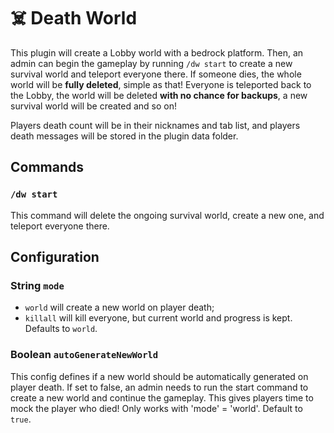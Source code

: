 # ☠️ Death World

This plugin will create a Lobby world with a bedrock platform. Then, an admin can begin the gameplay by running `/dw start` to create a new survival world and teleport everyone there. If someone dies, the whole world will be **fully deleted**, simple as that! Everyone is teleported back to the Lobby, the world will be deleted **with no chance for backups**, a new survival world will be created and so on!

Players death count will be in their nicknames and tab list, and players death messages will be stored in the plugin data folder.

## Commands

### `/dw start`
This command will delete the ongoing survival world, create a new one, and teleport everyone there.

## Configuration

### String `mode`

- `world` will create a new world on player death;
- `killall` will kill everyone, but current world and progress is kept.
Defaults to `world`.

### Boolean `autoGenerateNewWorld`

This config defines if a new world should be automatically generated on player death. If set to false, an admin needs to run the start command to create a new world and continue the gameplay. This gives players time to mock the player who died! Only works with 'mode' = 'world'. Default to `true`.